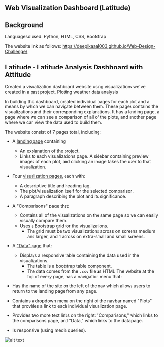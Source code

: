 ## Web Visualization Dashboard (Latitude)

## Background

Languagesd used: Python, HTML, CSS, Bootstrap


The website link as follows: https://deepikaaa1003.github.io/Web-Design-Challenge/


## Latitude - Latitude Analysis Dashboard with Attitude

Created a visualization dashboard website using visualizations we've created in a past project. Plotting weather data analysis 

In building this dashboard, created individual pages for each plot and a means by which we can navigate between them. These pages contains the visualizations and their corresponding explanations. It has a landing page, a page where we can see a comparison of all of the plots, and another page where we can view the data used to build them.


The website consist of 7 pages total, including:

* A [landing page](#landing-page) containing:
  * An explanation of the project.
  * Links to each visualizations page. A sidebar containing preview images of each plot, and clicking an image takes the user to that visualization.
* Four [visualization pages](#visualization-pages), each with:
  * A descriptive title and heading tag.
  * The plot/visualization itself for the selected comparison.
  * A paragraph describing the plot and its significance.
* A ["Comparisons" page](#comparisons-page) that:
  * Contains all of the visualizations on the same page so we can easily visually compare them.
  * Uses a Bootstrap grid for the visualizations.
    * The grid must be two visualizations across on screens medium and larger, and 1 across on extra-small and small screens.
* A ["Data" page](#data-page) that:
  * Displays a responsive table containing the data used in the visualizations.
    * The table is a bootstrap table component. 
    * The data comes from the `.csv` file as HTML
The website at the top of every page, has a navigation menu that:

* Has the name of the site on the left of the nav which allows users to return to the landing page from any page.
* Contains a dropdown menu on the right of the navbar named "Plots" that provides a link to each individual visualization page.
* Provides two more text links on the right: "Comparisons," which links to the comparisons page, and "Data," which links to the data page.
* Is responsive (using media queries). 

![alt text][logo]

[logo]: https://github.com/DeepikaAa1003/Web-Design-Challenge/blob/master/Resources/assets/images/Demo.gif "Basic walkthrough"



